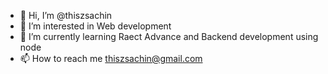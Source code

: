 - 👋 Hi, I’m @thiszsachin
- 👀 I’m interested in Web development
- 🌱 I’m currently learning Raect Advance and Backend development using node
- 📫 How to reach me thiszsachin@gmail.com

<!---
thiszsachin/thiszsachin is a ✨ special ✨ repository because its `README.md` (this file) appears on your GitHub profile.
You can click the Preview link to take a look at your changes.
--->
